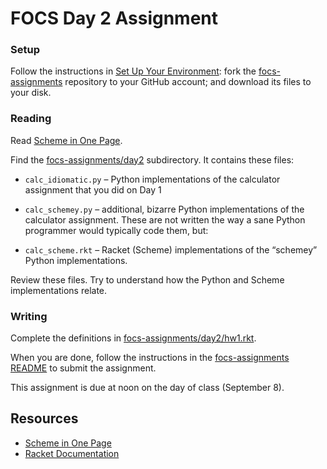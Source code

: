 # FOCS Day 2 Assignment

### Setup

Follow the instructions in [Set Up Your Environment](https://sites.google.com/site/focs16fall/assignments/set-up-your-environment):
fork the [focs-assignments](https://github.com/focs16fall/focs-assignments) repository to your GitHub account; and download its files to your disk.

### Reading

Read [Scheme in One Page](https://docs.google.com/document/d/1Dwpjm6mvxbSf_8WAwhHRqo8ZUWuc9MXBU7cR-hnMZMc/edit?usp=sharing).

Find the [focs-assignments/day2](https://github.com/focs16fall/focs-assignments/tree/master/day2) subdirectory.
It contains these files:

* `calc_idiomatic.py` – Python implementations of the calculator assignment that you did on Day 1

* `calc_schemey.py` – additional, bizarre Python implementations of the calculator assignment. These are not written the way a sane Python programmer would typically code them, but:

* `calc_scheme.rkt` – Racket (Scheme) implementations of the “schemey” Python implementations.

Review these files. Try to understand how the Python and Scheme implementations relate.

### Writing

Complete the definitions in [focs-assignments/day2/hw1.rkt](https://github.com/focs16fall/focs-assignments/day2/hw1.rkt).

When you are done, follow the instructions in the [focs-assignments README](/README.md) to submit the assignment.

This assignment is due at noon on the day of class (September 8).

## Resources

* [Scheme in One Page](https://docs.google.com/document/d/1Dwpjm6mvxbSf_8WAwhHRqo8ZUWuc9MXBU7cR-hnMZMc/edit?usp=sharing)
* [Racket Documentation](https://docs.racket-lang.org)
